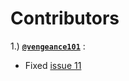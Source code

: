 # Contributors
1.) [**`@vengeance101`**](https://github.com/vengeance101) : 

* Fixed [issue 11](https://github.com/magnuschase293/comic_getter/issues/11) 
